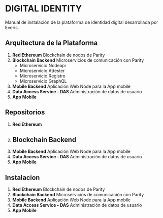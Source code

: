 # DIGITAL IDENTITY
Manual de instalación de la plataforma de identidad digital desarrollada por
Everis. 

## Arquitectura de la Plataforma

1. **Red Ethereum**  Blockchain de nodos de Parity
2. **Blockchain Backend**  Microservicios de comunicación con Parity
    - Microservicio Nodeapi
    - Microservicio Attester
    - Microservicio Registro
    - Microservicio GraphQL
3. **Mobile Backend**  Aplicación Web Node para la App mobile
4. **Data Access Service - DAS** Administración de datos de usuario
5. **App Mobile**


## Repositorios

1. **Red Ethereum** 
2. **Blockchain Backend**  
    -
3. **Mobile Backend**  Aplicación Web Node para la App mobile
4. **Data Access Service - DAS** Administración de datos de usuario
5. **App Mobile**

## Instalacion

1. **Red Ethereum**  Blockchain de nodos de Parity
2. **Blockchain Backend**  Microservicios de comunicación con Parity
3. **Mobile Backend**  Aplicación Web Node para la App mobile
4. **Data Access Service - DAS** Administración de datos de usuario
5. **App Mobile**
#


